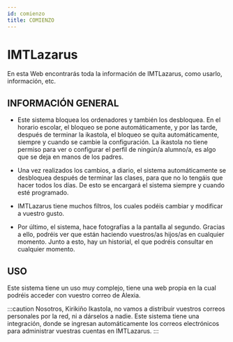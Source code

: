 ```yaml
---
id: comienzo
title: COMIENZO
---
```


# IMTLazarus

En esta Web encontrarás toda la información de IMTLazarus, como usarlo, información, etc.

## INFORMACIÓN GENERAL

* Este sistema bloquea los ordenadores y también los desbloquea. En el horario escolar, el bloqueo se pone automáticamente, y por las tarde, después de terminar la ikastola, el bloqueo se quita automáticamente, siempre y cuando se cambie la configuración. La ikastola no tiene permiso para ver o configurar el perfil de ningún/a alumno/a, es algo que se deja en manos de los padres.

* Una vez realizados los cambios, a diario, el sistema automáticamente se desbloquea después de terminar las clases, para que no lo tengáis que hacer todos los días. De esto se encargará el sistema siempre y cuando esté programado.

* IMTLazarus tiene muchos filtros, los cuales podéis cambiar y modificar a vuestro gusto.

* Por último, el sistema, hace fotografías a la pantalla al segundo. Gracias a ello, podréis ver que están haciendo vuestros/as hijos/as en cualquier momento. Junto a esto, hay un historial, el que podréis consultar en cualquier momento.

## USO

Este sistema tiene un uso muy complejo, tiene una web propia en la cual podréis acceder con vuestro correo de Alexia.

:::caution
Nosotros, Kirikiño Ikastola, no vamos a distribuir vuestros correos personales por la red, ni a dárselos a nadie. Este sistema tiene una integración, donde se ingresan automáticamente los correos electrónicos para administrar vuestras cuentas en IMTLazarus.
:::
